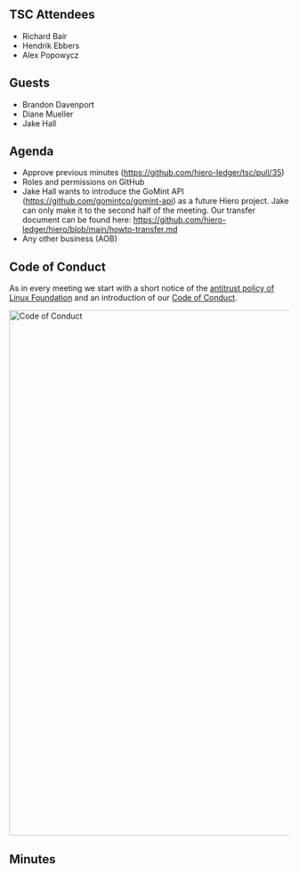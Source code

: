 ## TSC Attendees

- Richard Bair
- Hendrik Ebbers
- Alex Popowycz

## Guests

- Brandon Davenport
- Diane Mueller
- Jake Hall

## Agenda

- Approve previous minutes (https://github.com/hiero-ledger/tsc/pull/35)
- Roles and permissions on GitHub
- Jake Hall wants to introduce the GoMint API (https://github.com/gomintco/gomint-api) as a future Hiero project.
  Jake can only make it to the second half of the meeting.
  Our transfer document can be found here: https://github.com/hiero-ledger/hiero/blob/main/howto-transfer.md
- Any other business (AOB)

## Code of Conduct

As in every meeting we start with a short notice of the [antitrust policy of Linux Foundation](https://www.linuxfoundation.org/legal/antitrust-policy)
and an introduction of our [Code of Conduct](https://www.lfdecentralizedtrust.org/code-of-conduct).

<img width="945" alt="Code of Conduct" src="https://github.com/user-attachments/assets/3a187bc9-65ae-461e-bb46-7ce0db8e32cf">

## Minutes
